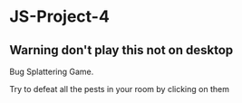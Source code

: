 # JS-Project-4
## Warning don't play this not on desktop
Bug Splattering Game.

Try to defeat all the pests in your room by clicking on them
